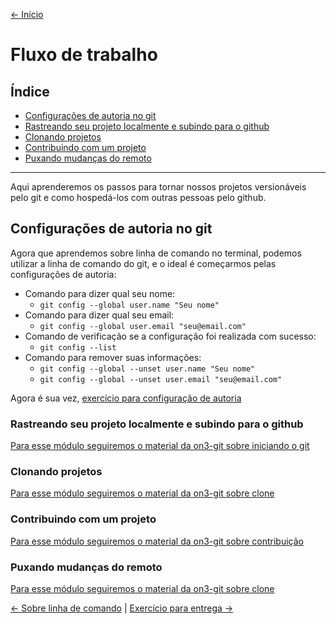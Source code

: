 [<- Início](../README.md)

# Fluxo de trabalho

## Índice
- [Configurações de autoria no git](#configurações-de-autoria-no-git)
- [Rastreando seu projeto localmente e subindo para o github](#rastreando-seu-projeto-localmente-e-subindo-para-o-github)
- [Clonando projetos](#clonando-projetos)
- [Contribuindo com um projeto](#contribuindo-com-um-projeto)
- [Puxando mudanças do remoto](#puxando-mudanças-do-remoto)

-----------
Aqui aprenderemos os passos para tornar nossos projetos versionáveis pelo git e como hospedá-los com outras pessoas pelo github.


## Configurações de autoria no git
Agora que aprendemos sobre linha de comando no terminal, podemos utilizar a linha de comando do git, e o ideal é começarmos pelas configurações de autoria:
- Comando para dizer qual seu nome:
    - `git config --global user.name "Seu nome"`
- Comando para dizer qual seu email:
    - `git config --global user.email "seu@email.com"`
- Comando de verificação se a configuração foi realizada com sucesso:
    - `git config --list`
- Comando para remover suas informações:
    - `git config --global --unset user.name "Seu nome"`
    - `git config --global --unset user.email "seu@email.com"`

Agora é sua vez, [exercício para configuração de autoria](exercicios/2-exercicio-git-config.md)

### Rastreando seu projeto localmente e subindo para o github

[Para esse módulo seguiremos o material da on3-git sobre iniciando o git](exercicios/3-exercicio-local-remoto.md)

### Clonando projetos

[Para esse módulo seguiremos o material da on3-git sobre clone](exercicios/4-exercicio-clone.md)

### Contribuindo com um projeto

[Para esse módulo seguiremos o material da on3-git sobre contribuição](exercicios/5-exercicio-contribuição/README.md)

### Puxando mudanças do remoto

[Para esse módulo seguiremos o material da on3-git sobre clone](exercicios/6-exercicio-pull.md)



[<- Sobre linha de comando](sobre-github.md) | [Exercício para entrega ->](exercicios/7-exercicio-projeto-casa/README.md)

